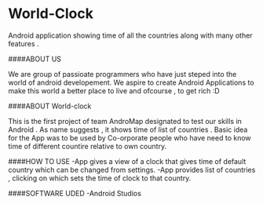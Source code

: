 # World-Clock
Android application showing time of all the countries along with many other features .


####ABOUT US

We are group of passioate programmers who have just steped into the world of android developement. We aspire to create Android
Applications to make this world a better place to live and ofcourse , to get rich :D

####ABOUT World-clock

This is the first project of team AndroMap designated to test our skills in Android . As name suggests , it shows time of list of 
countries . Basic idea for the App was to be used by Co-orporate people who have need to know time of different countire relative to
own country.

####HOW TO USE
-App gives a view of a clock that gives time of default country which can be changed from settings.
-App provides list of countries , clicking on which sets the time of clock to that country.

####SOFTWARE UDED
-Android Studios

